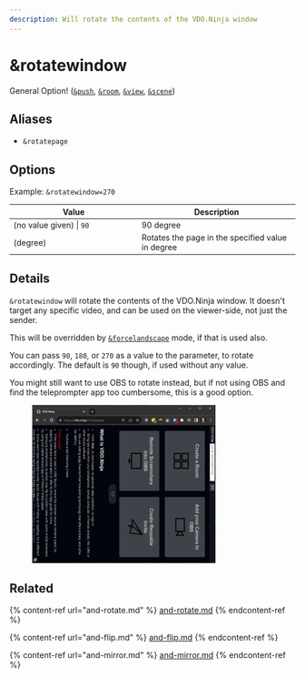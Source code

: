 ```yaml
---
description: Will rotate the contents of the VDO.Ninja window
---
```


# \&rotatewindow

General Option! ([`&push`](../../source-settings/push.md), [`&room`](../../general-settings/room.md), [`&view`](../view-parameters/view.md), [`&scene`](../view-parameters/scene.md))

## Aliases

* `&rotatepage`

## Options

Example: `&rotatewindow=270`

<table><thead><tr><th width="212">Value</th><th>Description</th></tr></thead><tbody><tr><td>(no value given) | <code>90</code></td><td>90 degree</td></tr><tr><td>(degree)</td><td>Rotates the page in the specified value in degree</td></tr></tbody></table>

## Details

`&rotatewindow` will rotate the contents of the VDO.Ninja window. It doesn't target any specific video, and can be used on the viewer-side, not just the sender.

This will be overridden by [`&forcelandscape`](../mobile-parameters/and-forcelandscape.md) mode, if that is used also.

You can pass `90`, `180`, or `270` as a value to the parameter, to rotate accordingly. The default is `90` though, if used without any value.

You might still want to use OBS to rotate instead, but if not using OBS and find the teleprompter app too cumbersome, this is a good option.

<div align="left">

<figure><img src="../../.gitbook/assets/image (1) (1) (1) (1) (1) (1) (1) (1).png" alt="" width="323"><figcaption></figcaption></figure>

</div>

## Related

{% content-ref url="and-rotate.md" %}
[and-rotate.md](and-rotate.md)
{% endcontent-ref %}

{% content-ref url="and-flip.md" %}
[and-flip.md](and-flip.md)
{% endcontent-ref %}

{% content-ref url="and-mirror.md" %}
[and-mirror.md](and-mirror.md)
{% endcontent-ref %}
